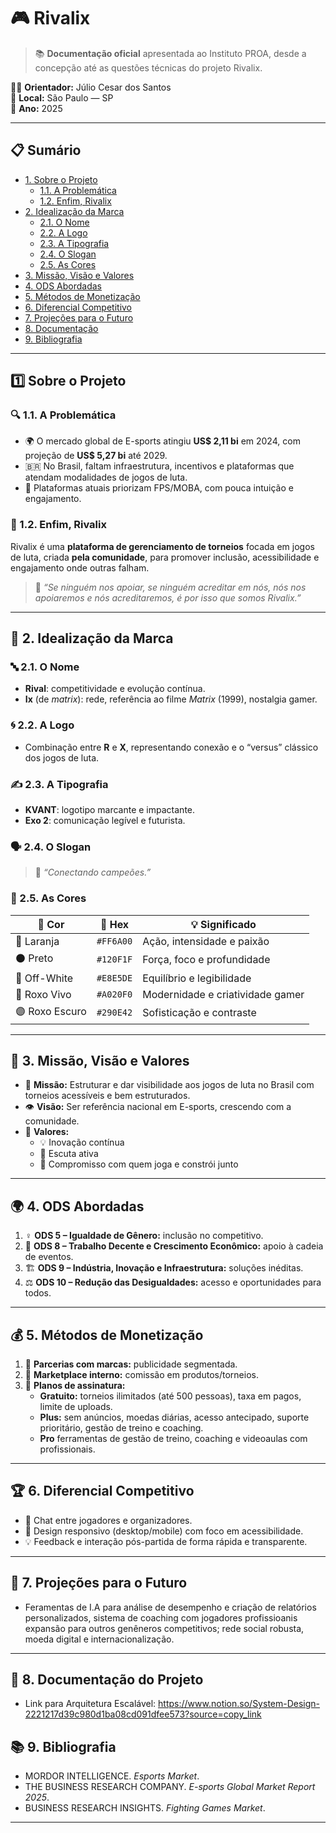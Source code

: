 # 🎮 Rivalix

> 📚 **Documentação oficial** apresentada ao Instituto PROA, desde a concepção até as questões técnicas do projeto Rivalix.

👨‍🏫 **Orientador:** Júlio Cesar dos Santos  
📍 **Local:** São Paulo — SP  
📅 **Ano:** 2025  

---

## 📋 Sumário

- [1. Sobre o Projeto](#1️⃣-sobre-o-projeto)
  - [1.1. A Problemática](#🔍-11-a-problemática)
  - [1.2. Enfim, Rivalix](#🚀-12-enfim-rivalix)
- [2. Idealização da Marca](#🎨-2-idealização-da-marca)
  - [2.1. O Nome](#🔤-21-o-nome)
  - [2.2. A Logo](#🌀-22-a-logo)
  - [2.3. A Tipografia](#✍️-23-a-tipografia)
  - [2.4. O Slogan](#🗣️-24-o-slogan)
  - [2.5. As Cores](#🌈-25-as-cores)
- [3. Missão, Visão e Valores](#🧭-3-missão-visão-e-valores)
- [4. ODS Abordadas](#🌍-4-ods-abordadas)
- [5. Métodos de Monetização](#💰-5-métodos-de-monetização)
- [6. Diferencial Competitivo](#🏆-6-diferencial-competitivo)
- [7. Projeções para o Futuro](#🔮-7-projeções-para-o-futuro)
- [8. Documentação](#📄-8-documentação-do-projeto)
- [9. Bibliografia](#📚-8-bibliografia)

---

## 1️⃣ Sobre o Projeto

### 🔍 1.1. A Problemática

- 🌍 O mercado global de E-sports atingiu **US$ 2,11 bi** em 2024, com projeção de **US$ 5,27 bi** até 2029.  
- 🇧🇷 No Brasil, faltam infraestrutura, incentivos e plataformas que atendam modalidades de jogos de luta.  
- 🧩 Plataformas atuais priorizam FPS/MOBA, com pouca intuição e engajamento.

### 🚀 1.2. Enfim, Rivalix

Rivalix é uma **plataforma de gerenciamento de torneios** focada em jogos de luta, criada **pela comunidade**, para promover inclusão, acessibilidade e engajamento onde outras falham.

> 💬 *“Se ninguém nos apoiar, se ninguém acreditar em nós, nós nos apoiaremos e nós acreditaremos, é por isso que somos Rivalix.”*

---

## 🎨 2. Idealização da Marca

### 🔤 2.1. O Nome

- **Rival**: competitividade e evolução contínua.  
- **Ix** (de *matrix*): rede, referência ao filme *Matrix* (1999), nostalgia gamer.

### 🌀 2.2. A Logo

- Combinação entre **R** e **X**, representando conexão e o “versus” clássico dos jogos de luta.

### ✍️ 2.3. A Tipografia

- **KVANT**: logotipo marcante e impactante.  
- **Exo 2**: comunicação legível e futurista.

### 🗣️ 2.4. O Slogan

> 🎯 *“Conectando campeões.”*

### 🌈 2.5. As Cores

| 🎨 Cor         | 🔢 Hex       | 💡 Significado                                 |
| ------------- | ------------ | --------------------------------------------- |
| 🧡 Laranja     | `#FF6A00`    | Ação, intensidade e paixão                    |
| ⚫ Preto        | `#120F1F`    | Força, foco e profundidade                    |
| 🤍 Off-White    | `#E8E5DE`    | Equilíbrio e legibilidade                     |
| 💜 Roxo Vivo    | `#A020F0`    | Modernidade e criatividade gamer             |
| 🟣 Roxo Escuro  | `#290E42`    | Sofisticação e contraste                      |

---

## 🧭 3. Missão, Visão e Valores

- 🎯 **Missão:** Estruturar e dar visibilidade aos jogos de luta no Brasil com torneios acessíveis e bem estruturados.  
- 👁️ **Visão:** Ser referência nacional em E-sports, crescendo com a comunidade.  
- 🧩 **Valores:**  
  - 💡 Inovação contínua  
  - 🧏 Escuta ativa  
  - 🤝 Compromisso com quem joga e constrói junto  

---

## 🌍 4. ODS Abordadas

1. ♀️ **ODS 5 – Igualdade de Gênero:** inclusão no competitivo.  
2. 💼 **ODS 8 – Trabalho Decente e Crescimento Econômico:** apoio à cadeia de eventos.  
3. 🏗️ **ODS 9 – Indústria, Inovação e Infraestrutura:** soluções inéditas.  
4. ⚖️ **ODS 10 – Redução das Desigualdades:** acesso e oportunidades para todos.

---

## 💰 5. Métodos de Monetização

1. 🤝 **Parcerias com marcas:** publicidade segmentada.  
2. 🛒 **Marketplace interno:** comissão em produtos/torneios.  
3. 🧾 **Planos de assinatura:**  
   - **Gratuito:** torneios ilimitados (até 500 pessoas), taxa em pagos, limite de uploads.
   - **Plus:** sem anúncios, moedas diárias, acesso antecipado, suporte prioritário, gestão de treino e coaching.
   - **Pro** ferramentas de gestão de treino, coaching e videoaulas com profissionais.
---

## 🏆 6. Diferencial Competitivo

- 💬 Chat entre jogadores e organizadores.  
- 📱 Design responsivo (desktop/mobile) com foco em acessibilidade.  
- 💡 Feedback e interação pós-partida de forma rápida e transparente.

---

## 🔮 7. Projeções para o Futuro

- Feramentas de I.A para análise de desempenho e criação de relatórios personalizados, sistema de coaching com jogadores profissioanis expansão para outros genêneros competitivos; rede social robusta, moeda digital e internacionalização.

---
## 📄 8. Documentação do Projeto

- Link para Arquitetura Escalável: https://www.notion.so/System-Design-2221217d39c980d1ba08cd091dfee573?source=copy_link
  
## 📚 9. Bibliografia

- MORDOR INTELLIGENCE. *Esports Market*.  
- THE BUSINESS RESEARCH COMPANY. *E-sports Global Market Report 2025*.  
- BUSINESS RESEARCH INSIGHTS. *Fighting Games Market*.

---
